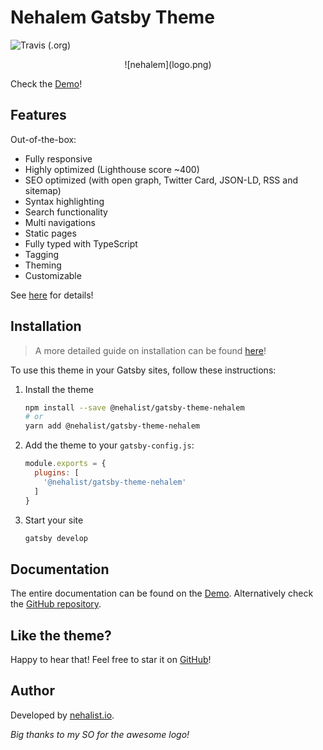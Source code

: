 # Nehalem Gatsby Theme

![Travis (.org)](https://img.shields.io/travis/nehalist/gatsby-theme-nehalem)

<p align="center">
    ![nehalem](logo.png)
</p>

Check the [Demo](https://nehalem.netlify.com)!

## Features

Out-of-the-box:

- Fully responsive
- Highly optimized (Lighthouse score ~400)
- SEO optimized (with open graph, Twitter Card, JSON-LD, RSS and sitemap)
- Syntax highlighting
- Search functionality
- Multi navigations
- Static pages
- Fully typed with TypeScript
- Tagging
- Theming
- Customizable

See [here](https://nehalem.netlify.com/features) for details!

## Installation

> A more detailed guide on installation can be found [here](https://nehalem.netlify.com/getting-started)!

To use this theme in your Gatsby sites, follow these instructions:

1.  Install the theme
    ```sh
    npm install --save @nehalist/gatsby-theme-nehalem
    # or
    yarn add @nehalist/gatsby-theme-nehalem
    ```

2.  Add the theme to your `gatsby-config.js`:
    ```js
    module.exports = {
      plugins: [
        '@nehalist/gatsby-theme-nehalem'
      ]
    }
    ```

3.  Start your site
    ```sh
    gatsby develop
    ```

## Documentation

The entire documentation can be found on the [Demo](https://nehalem.netlify.com). Alternatively check 
the [GitHub repository](https://github.com/nehalist/gatsby-theme-nehalem).

## Like the theme?

Happy to hear that! Feel free to star it on [GitHub](https://github.com/nehalist/gatsby-theme-nehalem)!

## Author

Developed by [nehalist.io](https://nehalist.io).

*Big thanks to my SO for the awesome logo!*
